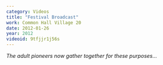 ```yaml
---
category: Videos
title: "Festival Broadcast"
work: Common Hall Village 20
date: 2012-01-26
year: 2012
videoid: 9tfjjr1j56s
---
```


<em>The adult pioneers now gather together for these purposes...</em>
